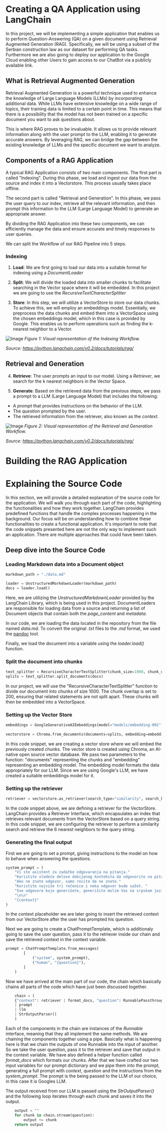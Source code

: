 # Creating a QA Application using LangChain

In this project, we will be implementing a simple application that enables us to perform Question-Answering (QA) on a given document using Retrieval Augmented Generation (RAG). Specifically, we will be using a subset of the Serbian construction law as our dataset for performing QA tasks. Furthermore we are also going to deploy our application to the Google Cloud enabling other Users to gain access to our ChatBot via a publicly available link.

## What is Retrieval Augmented Generation
Retrieval Augmented Generation is a powerful technique used to enhance the knowledge of Large Language Models (LLMs) by incorporating additional data. While LLMs have extensive knowledge on a wide range of topics, their training data is limited to a certain point in time. This means that there is a possibility that the model has not been trained on a specific document you want to ask questions about.

This is where RAG proves to be invaluable. It allows us to provide relevant information along with the user prompt to the LLM, enabling it to generate accurate answers. By leveraging RAG, we can bridge the gap between the existing knowledge of LLMs and the specific document we want to analyze. 


## Components of a RAG Application

A typical RAG Application consists of two main components. The first part is called "Indexing". During this phase, we load and ingest our data from the source and index it into a Vectorstore. This process usually takes place offline.

The second part is called "Retrieval and Generation". In this phase, we pass the user query to our index, retrieve all the relevant information, and then prompt this information to the LLM (Large Language Model) to generate an appropriate answer.

By dividing the RAG Application into these two components, we can efficiently manage the data and ensure accurate and timely responses to user queries.

We can split the Workflow of our RAG Pipeline into 5 steps.
### Indexing 
1. **Load**: We are first going to load our data into a suitable format for indexing using a _DocumentLoader_ 

2. **Split**: We will divide the loaded data into smaller chunks to facilitate searching in the Vector space where it will be embedded. In this project we are going to use the _RecursiveTextCharacterSplitter_

3. **Store**: In this step, we will utilize a VectorStore to store our data chunks. To achieve this, we will employ an embeddings model. Essentially, we preprocess the data chunks and embed them into a VectorSpace using the chosen embeddings model, which in this case is provided by Google. This enables us to perform operations such as finding the k-nearest neighbor to a Vector.

![Image](images/rag_indexing-8160f90a90a33253d0154659cf7d453f.png)
*Figure 1: Visual representation of the Indexing Workflow.*

*Source: https://python.langchain.com/v0.2/docs/tutorials/rag/*

## Retrieval and Generation
4. **Retrieve**: The user prompts an input to our model. Using a _Retriever_, we search for the k nearest neighbors in the Vector Space.

5. **Generate**: Based on the retrieved data from the previous steps, we pass a prompt to a LLM (Large Language Model) that includes the following:
- A _prompt_ that provides instructions on the behavior of the LLM.
- The _question_ prompted by the user.
- The retrieved information from the retriever, also known as the _context_.



![Image](images/rag_retrieval_generation-1046a4668d6bb08786ef73c56d4f228a.png)
*Figure 2: Visual representation of the Retrieval and Generation Workflow.*

*Source: https://python.langchain.com/v0.2/docs/tutorials/rag/*


# Building the RAG Application
# Explaining the Source Code

In this section, we will provide a detailed explanation of the source code for the application. We will walk you through each part of the code, highlighting the functionalities and how they work together. LangChain provides predefined functions that handle the complex processes happening in the background. Our focus will be on understanding how to combine these functionalities to create a functional application. It's important to note that the code snippets presented here are not the only way to implement such an application. There are multiple approaches that could have been taken.



## Deep dive into the Source Code

### Loading Markdown data into a Document object

```python
markdown_path = "./data.md"

loader = UnstructuredMarkdownLoader(markdown_path)
docs = loader.load()
```

Here, we are utilizing the _UnstructuredMarkdownLoader_ provided by the LangChain Library, which is being used in this project. DocumentLoaders are responsible for loading data from a source and returning a list of Document objects that contain both the _page_content_ and _metadata_.

In our code, we are loading the data located in the repository from the file named _data.md_. To convert the original _.txt_ files to the _.md_ format, we used the [pandoc](https://pandoc.org/) tool.

Finally, we load the document into a variable using the _loader.load()_ function.

### Split the document into chunks
```python
text_splitter = RecursiveCharacterTextSplitter(chunk_size=1000, chunk_overlap=200, add_start_index=True)
splits = text_splitter.split_documents(docs)
```

In our project, we will use the "RecursiveCharacterTextSplitter" function to divide our document into chunks of size 1000. The chunk overlap is set to 200, ensuring that related statements are not split apart. These chunks will then be embedded into a VectorSpace.

### Setting up the Vector Store
```python
embeddings = GoogleGenerativeAIEmbeddings(model="models/embedding-001")
    
vectorstore = Chroma.from_documents(documents=splits, embedding=embeddings)
```
In this code snippet, we are creating a vector store where we will embed the previously created chunks. The vector store is created using Chroma, an AI-native open source vector database. We pass two parameters to the function: "documents" representing the chunks and "embedding" representing an embedding model. The embedding model formats the data appropriately for our LLM. Since we are using Google's LLM, we have created a suitable embeddings model for it.

### Setting up the retriever
```python
retriever = vectorstore.as_retriever(search_type="similarity", search_kwargs={"k": 6})
```
In the code snippet above, we are defining a retriever for the VectorStore. LangChain provides a Retriever Interface, which encapsulates an index that retrieves relevant documents from the VectorStore based on a query string. In this code snippet, we are configuring the retriever to perform a similarity search and retrieve the 6 nearest neighbors to the query string.

### Generating the final output

First we are going to set a prompt, giving instructions to the model on how to behave when answering the questions.

```python
system_prompt = (
    "Vi ste asistent za zadatke odgovaranja na pitanja."
    "Koristite sledeće delove dobijenog konteksta da odgovorite na pitanje."
    "Ako ne znate odgovor, samo recite da ne znate."
    "Koristite najviše tri rečenice i neka odgovor bude sažet. "
    "Sve odgovore koje generišete, generišite molim Vas na srpskom jeziku."
    "\n\n"
    "{context}"
)
```

In the context placeholder we are later going to insert the retrieved context from our VectorStore after the user has prompted his question. 

Next we are going to create a ChatPromptTemplate, which is additionaly going to save the user question, pass it to the retriever inside our chain and save the retrieved context in the context variable. 

```python
prompt = ChatPromptTemplate.from_messages(
        [
            ("system", system_prompt),
            ("human", "{question}"),
        ]
    )
```

Now we have arrived at the main part of our code, the chain which basically chains all parts of the code which have just been discussed together.

```python
    chain = (
    {"context": retriever | format_docs, "question": RunnablePassthrough()}
    | prompt
    | llm
    | StrOutputParser()
    )
```
Each of the components in the chain are instances of the _Runnable_ interface, meaning that they all implement the same methods. We are chaining the components together using a pipe. 
Basically what is happening here is that we chain the outputs of one Runnable into the input of another. So we take the user question, pass it to the retriever and save that output in the context variable. We have also defined a helper function called _format_docs_ which formats our chunks. After that we have crafted our two input variables for our prompt dictionary and we pipe them into the prompt, generating a full prompt with _context_, _question_ and the instructions from the _system_prompt_. The prompt is the being passed to the LLM of our choice, in this case it is Googles LLM. 

The output received from our LLM is passed using the _StrOutputParser()_ and the following loop iterates through each chunk and saves it into the output. 

```python
    output = ""
    for chunk in chain.stream(question):
        output += chunk
    return output
```





